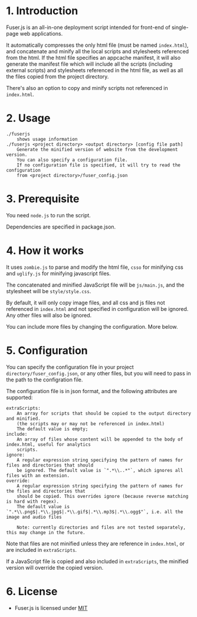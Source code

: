 # 1. Introduction

Fuser.js is an all-in-one deployment script intended for front-end of single-page web applications.

It automatically compresses the only html file (must be named `index.html`), and concatenate
and minify all the local scripts and stylesheets referenced from the html. If the html file
specifies an appcache manifest, it will also generate the manifest file which will include 
all the scripts (including external scripts) and stylesheets referenced in the html file, as 
well as all the files copied from the project directory.

There's also an option to copy and minify scripts not referenced in `index.html`. 

# 2. Usage
    ./fuserjs
        shows usage information
    ./fuserjs <project directory> <output directory> [config file path]
        Generate the minified version of website from the development version.
        You can also specify a configuration file.
        If no configuration file is specified, it will try to read the configuration
        from <project directory>/fuser_config.json

# 3. Prerequisite
You need `node.js` to run the script.

Dependencies are specified in package.json.

# 4. How it works

It uses `zombie.js` to parse and modify the html file, `csso` for minifying css and `uglify.js`
for minifying javascript files.

The concatenated and minified JavaScript file will be `js/main.js`, and the stylesheet will be
`style/style.css`.

By default, it will only copy image files, and all css and js files not referenced in `index.html`
and not specified in configuration will be ignored. Any other files will also be ignored.

You can include more files by changing the configuration. More below.

# 5. Configuration

You can specify the configuration file in your project `directory/fuser_config.json`, or any other
files, but you will need to pass in the path to the configration file.

The configuration file is in json format, and the following attributes are supported:

    extraScripts:
        An array for scripts that should be copied to the output directory and minified.
        (the scripts may or may not be referenced in index.html)
        The default value is empty;
    include:
        An array of files whose content will be appended to the body of index.html, useful for analytics
        scripts.
    ignore:
        A regular expression string specifying the pattern of names for files and directories that should
        be ignored. The default value is `".*\\..*"`, which ignores all files with an extension.
    override:
        A regular expression string specifying the pattern of names for the files and directories that
        should be copied. This overrides ignore (because reverse matching is hard with regex).
        The default value is `".*\\.png$|.*\\.jpg$|.*\\.gif$|.*\\.mp3$|.*\\.ogg$"`, i.e. all the image and audio files

        Note: currently directories and files are not tested separately, this may change in the future.

Note that files are not minified unless they are reference in `index.html`, or are included in `extraScripts`.

If a JavaScript file is copied and also included in `extraScripts`, the minified version will override the copied version.

# 6. License

* Fuser.js is licensed under [MIT](https://github.com/yyjhao/fuser-js/blob/master/MIT-LICENSE.txt)
  